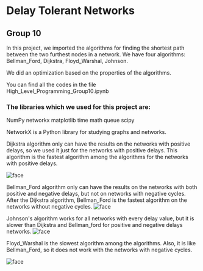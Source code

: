# Delay Tolerant Networks
## Group 10

In this project, we imported the algorithms for finding the shortest path between the two furthest nodes in a network.
We have four algorithms: Bellman_Ford, Dijkstra, Floyd_Warshal, Johnson.

We did an optimization based on the properties of the algorithms.

You can find all the codes in the file High_Level_Programming_Group10.ipynb

### The libraries which we used for this project are:
NumPy
networkx
matplotlib
time
math
queue
scipy

NetworkX is a Python library for studying graphs and networks.


Dijkstra algorithm only can have the results on the networks with positive delays, so we used it just for the networks with positive delays. This algorithm is the fastest algorithm among the algorithms for the networks with positive delays.

![face](https://upload.wikimedia.org/wikipedia/commons/thumb/5/57/Dijkstra_Animation.gif/220px-Dijkstra_Animation.gif)

Bellman_Ford algorithm only can have the results on the networks with both positive and negative delays, but not on networks with negative cycles. After the Dijkstra algorithm, Bellman_Ford is the fastest algorithm on the networks without negative cycles.
![face](https://media.geeksforgeeks.org/wp-content/uploads/bellmanford3.png)


Johnson's algorithm works for all networks with every delay value, but it is slower than Dijkstra and Bellman_ford for positive and negative delays networks.
![face](https://upload.wikimedia.org/wikipedia/commons/thumb/4/4f/Johnson%27s_algorithm.svg/1280px-Johnson%27s_algorithm.svg.png)


Floyd_Warshal is the slowest algorithm among the algorithms. Also, it is like Bellman_Ford, so it does not work with the networks with negative cycles.

![face](https://upload.wikimedia.org/wikipedia/commons/thumb/2/2e/Floyd-Warshall_example.svg/1280px-Floyd-Warshall_example.svg.png)
